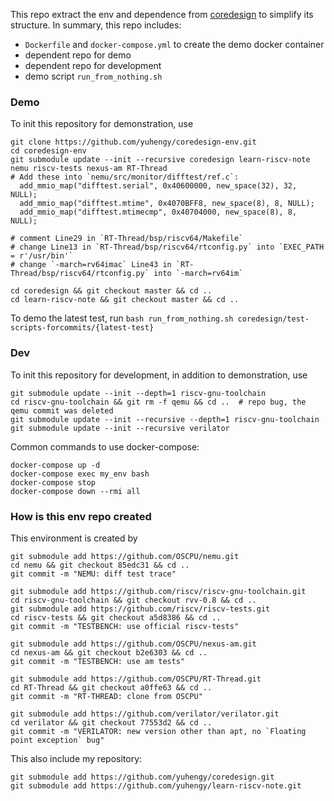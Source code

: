 This repo extract the env and dependence from [coredesign](https://github.com/yuhengy/coredesign.git) to simplify its structure. In summary, this repo includes:
+ `Dockerfile` and `docker-compose.yml` to create the demo docker container
+ dependent repo for demo
+ dependent repo for development
+ demo script `run_from_nothing.sh`

### Demo

To init this repository for demonstration, use
```shell
git clone https://github.com/yuhengy/coredesign-env.git
cd coredesign-env
git submodule update --init --recursive coredesign learn-riscv-note nemu riscv-tests nexus-am RT-Thread
# Add these into `nemu/src/monitor/difftest/ref.c`: 
  add_mmio_map("difftest.serial", 0x40600000, new_space(32), 32, NULL);
  add_mmio_map("difftest.mtime", 0x4070BFF8, new_space(8), 8, NULL);
  add_mmio_map("difftest.mtimecmp", 0x40704000, new_space(8), 8, NULL);

# comment Line29 in `RT-Thread/bsp/riscv64/Makefile`
# change Line13 in `RT-Thread/bsp/riscv64/rtconfig.py` into `EXEC_PATH   = r'/usr/bin'`
# change `-march=rv64imac` Line43 in `RT-Thread/bsp/riscv64/rtconfig.py` into `-march=rv64im`

cd coredesign && git checkout master && cd ..
cd learn-riscv-note && git checkout master && cd ..
```

To demo the latest test, run `bash run_from_nothing.sh coredesign/test-scripts-forcommits/{latest-test}`

### Dev

To init this repository for development, in addition to demonstration, use
```shell
git submodule update --init --depth=1 riscv-gnu-toolchain
cd riscv-gnu-toolchain && git rm -f qemu && cd ..  # repo bug, the qemu commit was deleted
git submodule update --init --recursive --depth=1 riscv-gnu-toolchain
git submodule update --init --recursive verilator
```

Common commands to use docker-compose:
```shell
docker-compose up -d
docker-compose exec my_env bash
docker-compose stop
docker-compose down --rmi all
```

### How is this env repo created

This environment is created by

```shell
git submodule add https://github.com/OSCPU/nemu.git
cd nemu && git checkout 85edc31 && cd ..
git commit -m "NEMU: diff test trace"

git submodule add https://github.com/riscv/riscv-gnu-toolchain.git
cd riscv-gnu-toolchain && git checkout rvv-0.8 && cd ..
git submodule add https://github.com/riscv/riscv-tests.git
cd riscv-tests && git checkout a5d8386 && cd ..
git commit -m "TESTBENCH: use official riscv-tests"

git submodule add https://github.com/OSCPU/nexus-am.git
cd nexus-am && git checkout b2e6303 && cd ..
git commit -m "TESTBENCH: use am tests"

git submodule add https://github.com/OSCPU/RT-Thread.git
cd RT-Thread && git checkout a0ffe63 && cd ..
git commit -m "RT-THREAD: clone from OSCPU"

git submodule add https://github.com/verilator/verilator.git
cd verilator && git checkout 77553d2 && cd ..
git commit -m "VERILATOR: new version other than apt, no `Floating point exception` bug"
```

This also include my repository:
```shell
git submodule add https://github.com/yuhengy/coredesign.git
git submodule add https://github.com/yuhengy/learn-riscv-note.git
```


